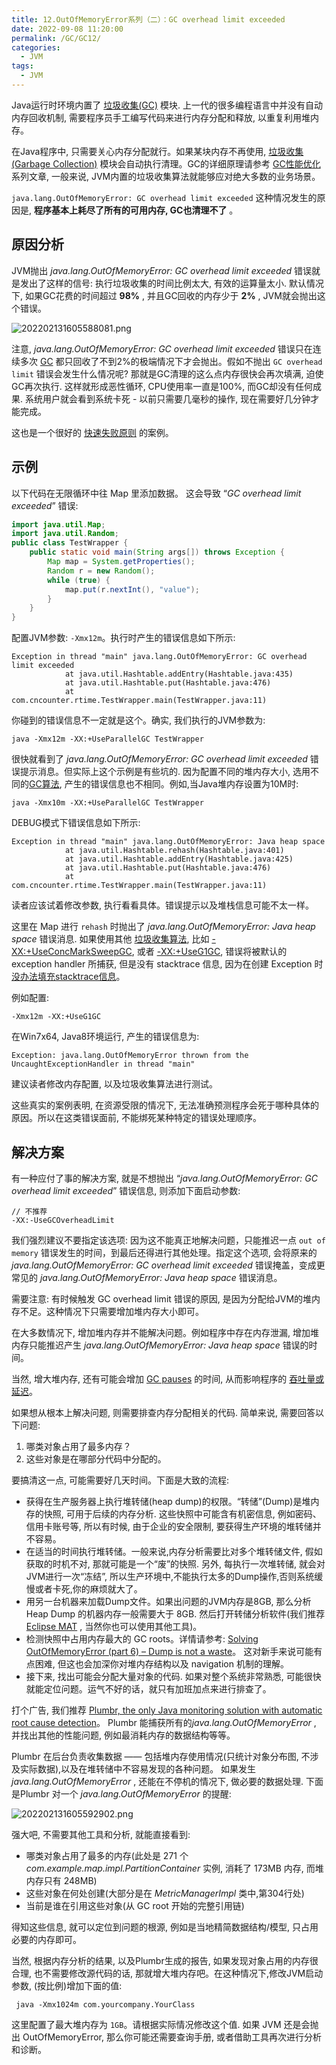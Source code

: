 ```yaml
---
title: 12.OutOfMemoryError系列（二）：GC overhead limit exceeded
date: 2022-09-08 11:20:00
permalink: /GC/GC12/
categories: 
  - JVM
tags: 
  - JVM
---
```


Java运行时环境内置了 [垃圾收集(GC)](http://blog.csdn.net/renfufei/article/details/53432995) 模块. 上一代的很多编程语言中并没有自动内存回收机制, 需要程序员手工编写代码来进行内存分配和释放, 以重复利用堆内存。

在Java程序中, 只需要关心内存分配就行。如果某块内存不再使用, [垃圾收集(Garbage Collection)](http://blog.csdn.net/renfufei/article/details/54144385) 模块会自动执行清理。GC的详细原理请参考 [GC性能优化](http://blog.csdn.net/column/details/14851.html) 系列文章, 一般来说, JVM内置的垃圾收集算法就能够应对绝大多数的业务场景。

`java.lang.OutOfMemoryError: GC overhead limit exceeded` 这种情况发生的原因是, **程序基本上耗尽了所有的可用内存, GC也清理不了** 。

## 原因分析

JVM抛出 *java.lang.OutOfMemoryError: GC overhead limit exceeded* 错误就是发出了这样的信号: 执行垃圾收集的时间比例太大, 有效的运算量太小. 默认情况下, 如果GC花费的时间超过 **98%** , 并且GC回收的内存少于 **2%** , JVM就会抛出这个错误。

![202202131605588081.png](http://image.cmsblogs.com/article/group/common-serial/202202131605588081.png)

注意, *java.lang.OutOfMemoryError: GC overhead limit exceeded* 错误只在连续多次 [GC](http://blog.csdn.net/renfufei/article/details/54885190) 都只回收了不到2%的极端情况下才会抛出。假如不抛出 `GC overhead limit` 错误会发生什么情况呢? 那就是GC清理的这么点内存很快会再次填满, 迫使GC再次执行. 这样就形成恶性循环, CPU使用率一直是100%, 而GC却没有任何成果. 系统用户就会看到系统卡死 - 以前只需要几毫秒的操作, 现在需要好几分钟才能完成。

这也是一个很好的 [快速失败原则](http://en.wikipedia.org/wiki/Fail-fast) 的案例。

## 示例

以下代码在无限循环中往 Map 里添加数据。 这会导致 “*GC overhead limit exceeded*” 错误:

```java
import java.util.Map;
import java.util.Random;
public class TestWrapper {
    public static void main(String args[]) throws Exception {
        Map map = System.getProperties();
        Random r = new Random();
        while (true) {
            map.put(r.nextInt(), "value");
        }
    }
}
```

配置JVM参数: `-Xmx12m`。执行时产生的错误信息如下所示:

```
Exception in thread "main" java.lang.OutOfMemoryError: GC overhead limit exceeded
            at java.util.Hashtable.addEntry(Hashtable.java:435)
            at java.util.Hashtable.put(Hashtable.java:476)
            at com.cncounter.rtime.TestWrapper.main(TestWrapper.java:11)
```

你碰到的错误信息不一定就是这个。确实, 我们执行的JVM参数为:

```
java -Xmx12m -XX:+UseParallelGC TestWrapper            
```

很快就看到了 *java.lang.OutOfMemoryError: GC overhead limit exceeded* 错误提示消息。但实际上这个示例是有些坑的. 因为配置不同的堆内存大小, 选用不同的[GC算法](http://blog.csdn.net/renfufei/article/details/54885190), 产生的错误信息也不相同。例如,当Java堆内存设置为10M时:

```
java -Xmx10m -XX:+UseParallelGC TestWrapper            
```

DEBUG模式下错误信息如下所示:

```
Exception in thread "main" java.lang.OutOfMemoryError: Java heap space
            at java.util.Hashtable.rehash(Hashtable.java:401)
            at java.util.Hashtable.addEntry(Hashtable.java:425)
            at java.util.Hashtable.put(Hashtable.java:476)
            at com.cncounter.rtime.TestWrapper.main(TestWrapper.java:11)
```

读者应该试着修改参数, 执行看看具体。错误提示以及堆栈信息可能不太一样。

这里在 Map 进行 `rehash` 时抛出了 *java.lang.OutOfMemoryError: Java heap space* 错误消息. 如果使用其他 [垃圾收集算法](http://blog.csdn.net/renfufei/article/details/54885190), 比如 [-XX:+UseConcMarkSweepGC](http://blog.csdn.net/renfufei/article/details/54885190#t6), 或者 [-XX:+UseG1GC](http://blog.csdn.net/renfufei/article/details/54885190#t9), 错误将被默认的 exception handler 所捕获, 但是没有 stacktrace 信息, 因为在创建 Exception 时 [没办法填充stacktrace信息](https://plumbr.eu/blog/how-not-to-create-a-permgen-leak)。

例如配置:

```
-Xmx12m -XX:+UseG1GC            
```

在Win7x64, Java8环境运行, 产生的错误信息为:

```
Exception: java.lang.OutOfMemoryError thrown from the UncaughtExceptionHandler in thread "main"        
```

建议读者修改内存配置, 以及垃圾收集算法进行测试。

这些真实的案例表明, 在资源受限的情况下, 无法准确预测程序会死于哪种具体的原因。所以在这类错误面前, 不能绑死某种特定的错误处理顺序。

## 解决方案

有一种应付了事的解决方案, 就是不想抛出 “*java.lang.OutOfMemoryError: GC overhead limit exceeded*” 错误信息, 则添加下面启动参数:

```
// 不推荐
-XX:-UseGCOverheadLimit            
```

我们强烈建议不要指定该选项: 因为这不能真正地解决问题，只能推迟一点 `out of memory` 错误发生的时间，到最后还得进行其他处理。指定这个选项, 会将原来的 *java.lang.OutOfMemoryError: GC overhead limit exceeded* 错误掩盖，变成更常见的 *java.lang.OutOfMemoryError: Java heap space* 错误消息。

需要注意: 有时候触发 GC overhead limit 错误的原因, 是因为分配给JVM的堆内存不足。这种情况下只需要增加堆内存大小即可。

在大多数情况下, 增加堆内存并不能解决问题。例如程序中存在内存泄漏, 增加堆内存只能推迟产生 *java.lang.OutOfMemoryError: Java heap space* 错误的时间。

当然, 增大堆内存, 还有可能会增加 [GC pauses](http://blog.csdn.net/renfufei/article/details/55102729#t6) 的时间, 从而影响程序的 [吞吐量或延迟](http://blog.csdn.net/renfufei/article/details/55102729#t7)。

如果想从根本上解决问题, 则需要排查内存分配相关的代码. 简单来说, 需要回答以下问题:

1. 哪类对象占用了最多内存？
2. 这些对象是在哪部分代码中分配的。

要搞清这一点, 可能需要好几天时间。下面是大致的流程:

- 获得在生产服务器上执行堆转储(heap dump)的权限。“转储”(Dump)是堆内存的快照, 可用于后续的内存分析. 这些快照中可能含有机密信息, 例如密码、信用卡账号等, 所以有时候, 由于企业的安全限制, 要获得生产环境的堆转储并不容易。
- 在适当的时间执行堆转储。一般来说,内存分析需要比对多个堆转储文件, 假如获取的时机不对, 那就可能是一个“废”的快照. 另外, 每执行一次堆转储, 就会对JVM进行一次“冻结”, 所以生产环境中,不能执行太多的Dump操作,否则系统缓慢或者卡死,你的麻烦就大了。
- 用另一台机器来加载Dump文件。如果出问题的JVM内存是8GB, 那么分析 Heap Dump 的机器内存一般需要大于 8GB. 然后打开转储分析软件(我们推荐[Eclipse MAT](http://www.eclipse.org/mat/) , 当然你也可以使用其他工具)。
- 检测快照中占用内存最大的 GC roots。详情请参考: [Solving OutOfMemoryError (part 6) – Dump is not a waste](https://plumbr.eu/blog/memory-leaks/solving-outofmemoryerror-dump-is-not-a-waste)。 这对新手来说可能有点困难, 但这也会加深你对堆内存结构以及 navigation 机制的理解。
- 接下来, 找出可能会分配大量对象的代码. 如果对整个系统非常熟悉, 可能很快就能定位问题。运气不好的话，就只有加班加点来进行排查了。

打个广告, 我们推荐 [Plumbr, the only Java monitoring solution with automatic root cause detection](http://plumbr.eu/)。 Plumbr 能捕获所有的*java.lang.OutOfMemoryError* , 并找出其他的性能问题, 例如最消耗内存的数据结构等等。

Plumbr 在后台负责收集数据 —— 包括堆内存使用情况(只统计对象分布图, 不涉及实际数据),以及在堆转储中不容易发现的各种问题。 如果发生 *java.lang.OutOfMemoryError* , 还能在不停机的情况下, 做必要的数据处理. 下面是Plumbr 对一个 *java.lang.OutOfMemoryError* 的提醒:

![202202131605592902.png](http://image.cmsblogs.com/article/group/common-serial/202202131605592902.png)

强大吧, 不需要其他工具和分析, 就能直接看到:

- 哪类对象占用了最多的内存(此处是 271 个 *com.example.map.impl.PartitionContainer* 实例, 消耗了 173MB 内存, 而堆内存只有 248MB)
- 这些对象在何处创建(大部分是在 *MetricManagerImpl* 类中,第304行处)
- 当前是谁在引用这些对象(从 GC root 开始的完整引用链)

得知这些信息, 就可以定位到问题的根源, 例如是当地精简数据结构/模型, 只占用必要的内存即可。

当然, 根据内存分析的结果, 以及Plumbr生成的报告, 如果发现对象占用的内存很合理, 也不需要修改源代码的话, 那就增大堆内存吧。在这种情况下,修改JVM启动参数, (按比例)增加下面的值:

```
 java -Xmx1024m com.yourcompany.YourClass 
```

这里配置了最大堆内存为 `1GB`。请根据实际情况修改这个值. 如果 JVM 还是会抛出 OutOfMemoryError, 那么你可能还需要查询手册, 或者借助工具再次进行分析和诊断。